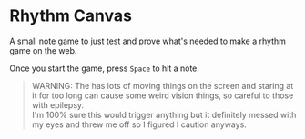 # Rhythm Canvas
A small note game to just test and prove what's needed to make a rhythm game on the web.

Once you start the game, press `Space` to hit a note.

> WARNING: The has lots of moving things on the screen and staring at it for too long can cause some weird vision things, so careful to those with epilepsy.<br>
> I'm 100% sure this would trigger anything but it definitely messed with my eyes and threw me off so I figured I caution anyways.